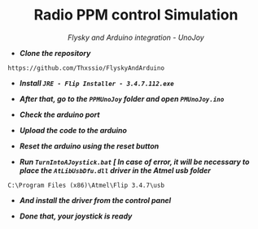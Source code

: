 <h1 align="center">
Radio PPM control Simulation
</h1>
<p align="center">
<em>
Flysky  and Arduino integration - UnoJoy
</em> </p>


- ***Clone the repository***

```
https://github.com/Thxssio/FlyskyAndArduino

```

- ***Install `JRE - Flip Installer - 3.4.7.112.exe`***

- ***After that, go to the `PPMUnoJoy` folder and open `PMUnoJoy.ino`***

- ***Check the arduino port***

- ***Upload the code to the arduino***

- ***Reset the arduino using the reset button***

- ***Run `TurnIntoAJoystick.bat` [ In case of error, it will be necessary to place the `AtLibUsbDfu.dll` driver in the Atmel usb folder***

```
C:\Program Files (x86)\Atmel\Flip 3.4.7\usb

```
- ***And install the driver from the control panel***

- ***Done that, your joystick is ready***
